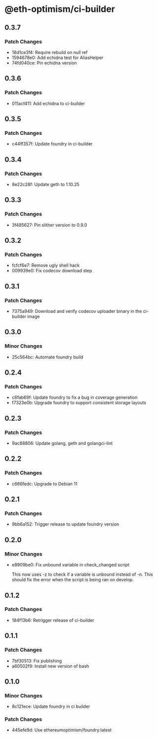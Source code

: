 # @eth-optimism/ci-builder

## 0.3.7

### Patch Changes

- 18d1ce3f4: Require rebuild on null ref
- 1594678e0: Add echidna test for AliasHelper
- 74fd040ce: Pin echidna version

## 0.3.6

### Patch Changes

- 011acf411: Add echidna to ci-builder

## 0.3.5

### Patch Changes

- c44ff357f: Update foundry in ci-builder

## 0.3.4

### Patch Changes

- 8e22c28f: Update geth to 1.10.25

## 0.3.3

### Patch Changes

- 3f485627: Pin slither version to 0.9.0

## 0.3.2

### Patch Changes

- fcfcf6e7: Remove ugly shell hack
- 009939e0: Fix codecov download step

## 0.3.1

### Patch Changes

- 7375a949: Download and verify codecov uploader binary in the ci-builder image

## 0.3.0

### Minor Changes

- 25c564bc: Automate foundry build

## 0.2.4

### Patch Changes

- c6fab69f: Update foundry to fix a bug in coverage generation
- f7323e0b: Upgrade foundry to support consistent storage layouts

## 0.2.3

### Patch Changes

- 9ac88806: Update golang, geth and golangci-lint

## 0.2.2

### Patch Changes

- c666fedc: Upgrade to Debian 11

## 0.2.1

### Patch Changes

- 9bb6a152: Trigger release to update foundry version

## 0.2.0

### Minor Changes

- e8909be0: Fix unbound variable in check_changed script

  This now uses -z to check if a variable is unbound instead of -n.
  This should fix the error when the script is being ran on develop.

## 0.1.2

### Patch Changes

- 184f13b6: Retrigger release of ci-builder

## 0.1.1

### Patch Changes

- 7bf30513: Fix publishing
- a60502f9: Install new version of bash

## 0.1.0

### Minor Changes

- 8c121ece: Update foundry in ci builder

### Patch Changes

- 445efe9d: Use ethereumoptimism/foundry:latest

